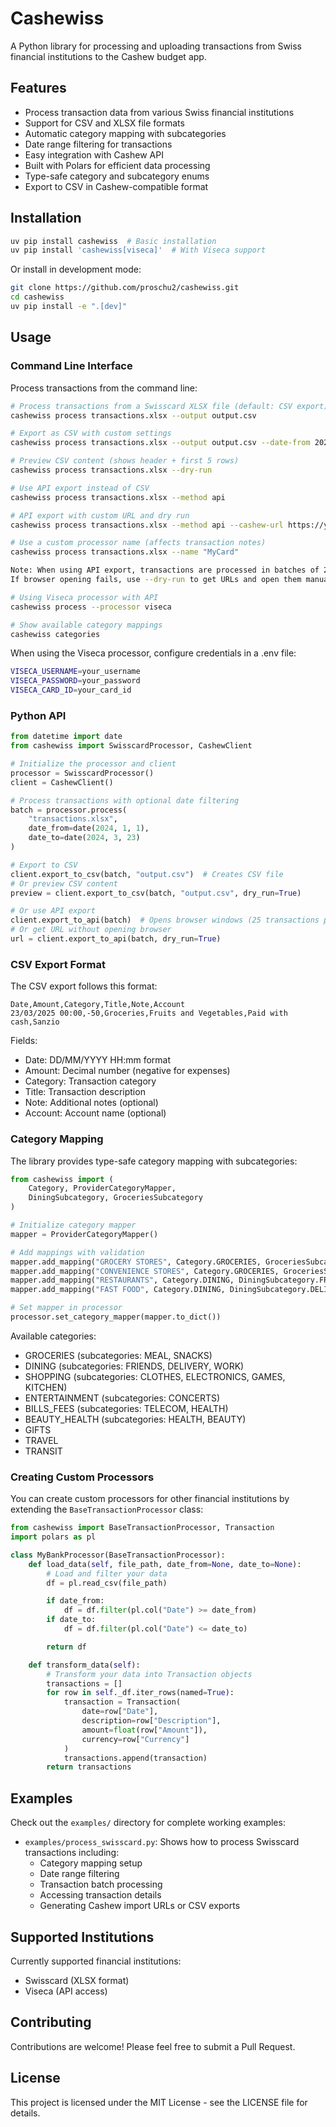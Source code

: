 # Cashewiss

A Python library for processing and uploading transactions from Swiss financial institutions to the Cashew budget app.

## Features

- Process transaction data from various Swiss financial institutions
- Support for CSV and XLSX file formats
- Automatic category mapping with subcategories
- Date range filtering for transactions
- Easy integration with Cashew API
- Built with Polars for efficient data processing
- Type-safe category and subcategory enums
- Export to CSV in Cashew-compatible format

## Installation

```bash
uv pip install cashewiss  # Basic installation
uv pip install 'cashewiss[viseca]'  # With Viseca support
```

Or install in development mode:

```bash
git clone https://github.com/proschu2/cashewiss.git
cd cashewiss
uv pip install -e ".[dev]"
```

## Usage

### Command Line Interface

Process transactions from the command line:

```bash
# Process transactions from a Swisscard XLSX file (default: CSV export)
cashewiss process transactions.xlsx --output output.csv

# Export as CSV with custom settings
cashewiss process transactions.xlsx --output output.csv --date-from 2024-01-01 --date-to 2024-03-23

# Preview CSV content (shows header + first 5 rows)
cashewiss process transactions.xlsx --dry-run

# Use API export instead of CSV
cashewiss process transactions.xlsx --method api

# API export with custom URL and dry run
cashewiss process transactions.xlsx --method api --cashew-url https://your-cashew-url.com --dry-run

# Use a custom processor name (affects transaction notes)
cashewiss process transactions.xlsx --name "MyCard"

Note: When using API export, transactions are processed in batches of 25 to handle URL length limits.
If browser opening fails, use --dry-run to get URLs and open them manually.

# Using Viseca processor with API
cashewiss process --processor viseca

# Show available category mappings
cashewiss categories
```

When using the Viseca processor, configure credentials in a .env file:
```bash
VISECA_USERNAME=your_username
VISECA_PASSWORD=your_password
VISECA_CARD_ID=your_card_id
```

### Python API

```python
from datetime import date
from cashewiss import SwisscardProcessor, CashewClient

# Initialize the processor and client
processor = SwisscardProcessor()
client = CashewClient()

# Process transactions with optional date filtering
batch = processor.process(
    "transactions.xlsx",
    date_from=date(2024, 1, 1),
    date_to=date(2024, 3, 23)
)

# Export to CSV
client.export_to_csv(batch, "output.csv")  # Creates CSV file
# Or preview CSV content
preview = client.export_to_csv(batch, "output.csv", dry_run=True)

# Or use API export
client.export_to_api(batch)  # Opens browser windows (25 transactions per batch)
# Or get URL without opening browser
url = client.export_to_api(batch, dry_run=True)
```

### CSV Export Format

The CSV export follows this format:
```
Date,Amount,Category,Title,Note,Account
23/03/2025 00:00,-50,Groceries,Fruits and Vegetables,Paid with cash,Sanzio
```

Fields:
- Date: DD/MM/YYYY HH:mm format
- Amount: Decimal number (negative for expenses)
- Category: Transaction category
- Title: Transaction description
- Note: Additional notes (optional)
- Account: Account name (optional)

### Category Mapping

The library provides type-safe category mapping with subcategories:

```python
from cashewiss import (
    Category, ProviderCategoryMapper,
    DiningSubcategory, GroceriesSubcategory
)

# Initialize category mapper
mapper = ProviderCategoryMapper()

# Add mappings with validation
mapper.add_mapping("GROCERY STORES", Category.GROCERIES, GroceriesSubcategory.MEAL)
mapper.add_mapping("CONVENIENCE STORES", Category.GROCERIES, GroceriesSubcategory.SNACKS)
mapper.add_mapping("RESTAURANTS", Category.DINING, DiningSubcategory.FRIENDS)
mapper.add_mapping("FAST FOOD", Category.DINING, DiningSubcategory.DELIVERY)

# Set mapper in processor
processor.set_category_mapper(mapper.to_dict())
```

Available categories:
- GROCERIES (subcategories: MEAL, SNACKS)
- DINING (subcategories: FRIENDS, DELIVERY, WORK)
- SHOPPING (subcategories: CLOTHES, ELECTRONICS, GAMES, KITCHEN)
- ENTERTAINMENT (subcategories: CONCERTS)
- BILLS_FEES (subcategories: TELECOM, HEALTH)
- BEAUTY_HEALTH (subcategories: HEALTH, BEAUTY)
- GIFTS
- TRAVEL
- TRANSIT

### Creating Custom Processors

You can create custom processors for other financial institutions by extending the `BaseTransactionProcessor` class:

```python
from cashewiss import BaseTransactionProcessor, Transaction
import polars as pl

class MyBankProcessor(BaseTransactionProcessor):
    def load_data(self, file_path, date_from=None, date_to=None):
        # Load and filter your data
        df = pl.read_csv(file_path)

        if date_from:
            df = df.filter(pl.col("Date") >= date_from)
        if date_to:
            df = df.filter(pl.col("Date") <= date_to)

        return df

    def transform_data(self):
        # Transform your data into Transaction objects
        transactions = []
        for row in self._df.iter_rows(named=True):
            transaction = Transaction(
                date=row["Date"],
                description=row["Description"],
                amount=float(row["Amount"]),
                currency=row["Currency"]
            )
            transactions.append(transaction)
        return transactions
```

## Examples

Check out the `examples/` directory for complete working examples:

- `examples/process_swisscard.py`: Shows how to process Swisscard transactions including:
  - Category mapping setup
  - Date range filtering
  - Transaction batch processing
  - Accessing transaction details
  - Generating Cashew import URLs or CSV exports

## Supported Institutions

Currently supported financial institutions:

- Swisscard (XLSX format)
- Viseca (API access)

## Contributing

Contributions are welcome! Please feel free to submit a Pull Request.

## License

This project is licensed under the MIT License - see the LICENSE file for details.
